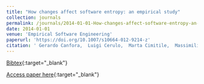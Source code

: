 ```yaml
---
title: "How changes affect software entropy: an empirical study"
collection: journals
permalink: /journals/2014-01-01-How-changes-affect-software-entropy-an-empirical-study
date: 2014-01-01
venue: 'Empirical Software Engineering'
paperurl: 'https://doi.org/10.1007/s10664-012-9214-z'
citation: ' Gerardo Canfora,  Luigi Cerulo,  Marta Cimitile,  Massimiliano Di Penta, &quot;How changes affect software entropy: an empirical study.&quot; Empirical Software Engineering, 2014.'
---
```

[Bibtex](https://dblp.org/rec/bib/journals/ese/CanforaCCP14){:target="_blank"}

[Access paper here](https://doi.org/10.1007/s10664-012-9214-z){:target="_blank"}
